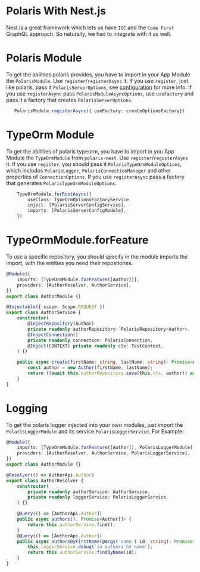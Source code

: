 # Polaris With Nest.js

Nest is a great framework which lets us have `IOC` and the `Code First` GraphQL approach.
So naturally, we had to integrate with it as well.

# Polaris Module

To get the abilities polaris provides, you have to import in your App Module the `PolarisModule`.
Use `register`/`registerAsync` it. If you use `register`, just like polaris,
pass it `PolarisServerOptions`, see [configuration](https://github.com/Enigmatis/polaris-united/tree/development/packages/polaris-core/guides/configurations) for more info. 
If you use `registerAsync` pass `PolarisModuleAsyncOptions`, use `useFactory` and pass it a factory that creates `PolarisServerOptions`.
 
```typescript 
   PolarisModule.registerAsync({ useFactory: createOptionsFactory})
```

# TypeOrm Module

To get the abilities of polaris typeorm, you have to import in you App Module the `TypeOrmModule` from `polaris-nest`.
Use `register`/`registerAsync` it. If you use `register`, you should pass it `PolarisTypeOrmModuleOptions`, which includes `PolarisLogger`, `PolarisConnectionManager` and other properties of `ConnectionOptions`.
If you use `registerAsync` pass a factory that generates `PolarisTypeOrmModuleOptions`.

```typescript
    TypeOrmModule.forRootAsync({
        useClass: TypeOrmOptionsFactoryService,
        inject: [PolarisServerConfigService],
        imports: [PolarisServerConfigModule],
    })
```

# TypeOrmModule.forFeature

To use a specific repository, you should specify in the module imports the import,
with the entities you need their repositories.

```typescript
@Module({
    imports: [TypeOrmModule.forFeature([Author])],
    providers: [AuthorResolver, AuthorService],
})
export class AuthorModule {}
``` 

```typescript
@Injectable({ scope: Scope.REQUEST })
export class AuthorService {
    constructor(
        @InjectRepository(Author)
        private readonly authorRepository: PolarisRepository<Author>,
        @InjectConnection()
        private readonly connection: PolarisConnection,
        @Inject(CONTEXT) private readonly ctx: TestContext,
    ) {}

    public async create(firstName: string, lastName: string): Promise<Author> {
        const author = new Author(firstName, lastName);
        return ((await this.authorRepository.save(this.ctx, author)) as unknown) as Promise<Author>;
    }
}
``` 
# Logging

To get the polaris logger injected into your own modules, just import the `PolarisLoggerModule` and its service `PolarisLoggerService`.
For Example:

```typescript
@Module({
    imports: [TypeOrmModule.forFeature([Author]), PolarisLoggerModule],
    providers: [AuthorResolver, AuthorService, PolarisLoggerService],
})
export class AuthorModule {}
```
```typescript
@Resolver(() => AuthorApi.Author)
export class AuthorResolver {
    constructor(
        private readonly authorService: AuthorService,
        private readonly loggerService: PolarisLoggerService,
    ) {}

    @Query(() => [AuthorApi.Author])
    public async authors(): Promise<Author[]> {
        return this.authorService.find();
    }
    @Query(() => [AuthorApi.Author])
    public async authorsByFirstName(@Args('name') id: string): Promise<Author[]> {
        this.loggerService.debug('in authors by name');
        return this.authorService.findByName(id);
    }
}
```


